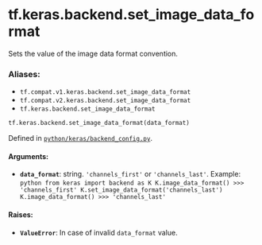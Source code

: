 <div itemscope itemtype="http://developers.google.com/ReferenceObject">
<meta itemprop="name" content="tf.keras.backend.set_image_data_format" />
<meta itemprop="path" content="Stable" />
</div>

# tf.keras.backend.set_image_data_format

Sets the value of the image data format convention.

### Aliases:

* `tf.compat.v1.keras.backend.set_image_data_format`
* `tf.compat.v2.keras.backend.set_image_data_format`
* `tf.keras.backend.set_image_data_format`

``` python
tf.keras.backend.set_image_data_format(data_format)
```



Defined in [`python/keras/backend_config.py`](/code/stable/tensorflow/python/keras/backend_config.py).

<!-- Placeholder for "Used in" -->


#### Arguments:


* <b>`data_format`</b>: string. `'channels_first'` or `'channels_last'`.
Example: ```python from keras import backend as K K.image_data_format() >>>
  'channels_first' K.set_image_data_format('channels_last')
  K.image_data_format() >>> 'channels_last' ```

#### Raises:


* <b>`ValueError`</b>: In case of invalid `data_format` value.